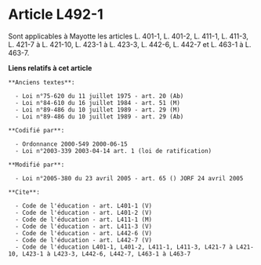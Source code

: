 # Article L492-1

Sont applicables à Mayotte les articles L. 401-1, L. 401-2, L. 411-1, L. 411-3, L. 421-7 à L. 421-10, L. 423-1 à L. 423-3, L.
442-6, L. 442-7 et L. 463-1 à L. 463-7.

**Liens relatifs à cet article**

	**Anciens textes**:

	  - Loi n°75-620 du 11 juillet 1975 - art. 20 (Ab)
	  - Loi n°84-610 du 16 juillet 1984 - art. 51 (M)
	  - Loi n°89-486 du 10 juillet 1989 - art. 29 (M)
	  - Loi n°89-486 du 10 juillet 1989 - art. 29 (Ab)

	**Codifié par**:

	  - Ordonnance 2000-549 2000-06-15
	  - Loi n°2003-339 2003-04-14 art. 1 (loi de ratification)

	**Modifié par**:

	  - Loi n°2005-380 du 23 avril 2005 - art. 65 () JORF 24 avril 2005

	**Cite**:

	  - Code de l'éducation - art. L401-1 (V)
	  - Code de l'éducation - art. L401-2 (V)
	  - Code de l'éducation - art. L411-1 (M)
	  - Code de l'éducation - art. L411-3 (V)
	  - Code de l'éducation - art. L442-6 (V)
	  - Code de l'éducation - art. L442-7 (V)
	  - Code de l'éducation L401-1, L401-2, L411-1, L411-3, L421-7 à L421-10, L423-1 à L423-3, L442-6, L442-7, L463-1 à L463-7
